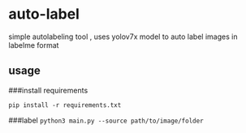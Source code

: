 # auto-label
simple autolabeling tool , uses yolov7x model to auto label images in labelme format
## usage
###install requirements

`pip install -r requirements.txt`

###label
`python3 main.py --source path/to/image/folder`

